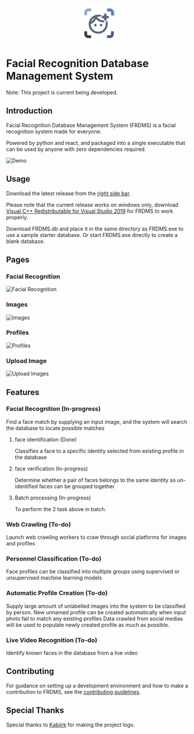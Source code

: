 <center><img src="./assets/appicons/original/FRDMS100x100.png" /></center>

# Facial Recognition Database Management System

Note: This project is current being developed.

## Introduction

Facial Recognition Database Management System (FRDMS) is a facial recognition system made for everyone.

Powered by python and react, and packaged into a single executable that can be used by anyone with zero dependencies required.

![Demo](./docs/demo.gif)

## Usage

Download the latest release from the [right side bar](https://github.com/ivan0313/Facial-Recognition-Database-Management-System/releases).

Please note that the current release works on windows only,
download [Visual C++ Redistributable for Visual Studio 2019](https://support.microsoft.com/en-us/topic/the-latest-supported-visual-c-downloads-2647da03-1eea-4433-9aff-95f26a218cc0) for FRDMS to work properly.

Download FRDMS.db and place it in the same directory as FRDMS.exe to use a sample starter database. Or start FRDMS.exe directly to create a blank database.

## Pages

### Facial Recognition

![Facial Recognition](./docs/rec.png)

### Images

![Images](./docs/images.png)

### Profiles

![Profiles](./docs/profiles.PNG)

### Upload Image

![Upload Images](./docs/upload.png)

## Features

### Facial Recognition (In-progress)

Find a face match by supplying an input image, and the system will search the database to locate possible matches

1. face identification (Done)

    Classifies a face to a specific identity selected from existing profile in the database

2. face verification (In-progress)

    Determine whether a pair of faces belongs to the same identity
    so un-identified faces can be grouped together

3. Batch processing (In-progress)

    To perform the 2 task above in batch.

### Web Crawling (To-do)

Launch web crawling workers to craw through social platforms for images and profiles

### Personnel Classification (To-do)

Face profiles can be classified into multiple groups using supervised or unsupervised machine learning models

### Automatic Profile Creation (To-do)

Supply large amount of unlabelled images into the system to be classified by person.
New unnamed profile can be created automatically when input photo fail to match any existing profiles
Data crawled from social medias will be used to populate newly created profile as much as possible.

### Live Video Recognition (To-do)

Identify known faces in the database from a live video

## Contributing

For guidance on setting up a development environment and how to make a contribution to FRDMS, see the [contributing guidelines](./CONTRIBUTING.md).

## Special Thanks

Special thanks to [Kabiirk](https://github.com/Kabiirk) for making the project logo.
